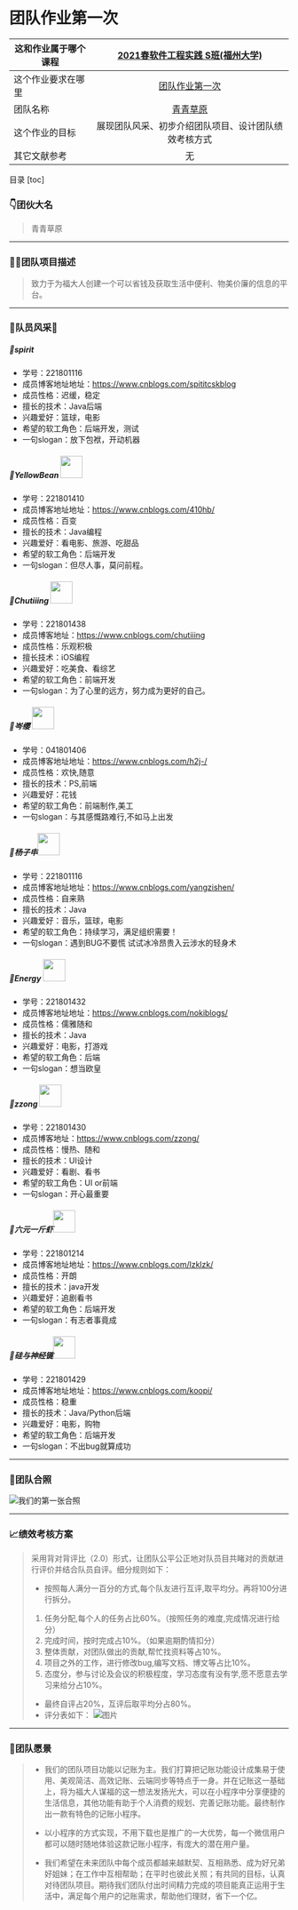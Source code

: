 # 团队作业第一次

|这和作业属于哪个课程|[2021春软件工程实践 S班(福州大学)](https://edu.cnblogs.com/campus/fzu/FZUSESPR21)|
|--|:--:|
|这个作业要求在哪里|[团队作业第一次](https://edu.cnblogs.com/campus/fzu/FZUSESPR21/homework/11847)|
|团队名称|[青青草原](https://www.cnblogs.com/qqcyfzu/)|
|这个作业的目标|展现团队风采、初步介绍团队项目、设计团队绩效考核方式|
|其它文献参考|无|

目录
[toc]
### 👇团伙大名
>青青草原
***
### 👨‍💻团队项目描述
>致力于为福大人创建一个可以省钱及获取生活中便利、物美价廉的信息的平台。
***
### 💃队员风采🕺
##### 👦spirit 
- 学号：221801116
- 成员博客地址地址：https://www.cnblogs.com/spititcskblog
- 成员性格：迟缓，稳定
- 擅长的技术：Java后端
- 兴趣爱好：篮球，电影
- 希望的软工角色：后端开发，测试
- 一句slogan：放下包袱，开动机器

##### 👦YellowBean <img src=221801410的头像.jpg width="40px" height="40px"/>
- 学号：221801410
- 成员博客地址地址：https://www.cnblogs.com/410hb/
- 成员性格：百变
- 擅长的技术：Java编程
- 兴趣爱好：看电影、旅游、吃甜品
- 希望的软工角色：后端开发
- 一句slogan：但尽人事，莫问前程。

##### 👧Chutiiing <img style="width:40px; height:40px;" src="221801438的头像.jpg"/>
- 学号：221801438
- 成员博客地址：https://www.cnblogs.com/chutiiing
- 成员性格：乐观积极
- 擅长技术：iOS编程
- 兴趣爱好：吃美食、看综艺
- 希望的软工角色：前端开发
- 一句slogan：为了心里的远方，努力成为更好的自己。

##### 👦岑缨 <img src="041801406的头像.png" width="40px" height="40px"/>
- 学号：041801406
- 成员博客地址地址：https://www.cnblogs.com/h2j-/
- 成员性格：欢快,随意
- 擅长的技术：PS,前端
- 兴趣爱好：花钱
- 希望的软工角色：前端制作,美工
- 一句slogan：与其感慨路难行,不如马上出发

##### 👦杨子申<img src="221801116的头像.png" width="40px" height="40px"/>
- 学号：221801116
- 成员博客地址地址：https://www.cnblogs.com/yangzishen/
- 成员性格：自来熟
- 擅长的技术：Java
- 兴趣爱好：音乐，篮球，电影
- 希望的软工角色：持续学习，满足组织需要！
- 一句slogan：遇到BUG不要慌  试试冰冷昂贵入云涉水的轻身术

##### 👦Energy <img src="221801432的头像.png" width="40px" height="40px"/>
- 学号：221801432
- 成员博客地址地址：https://www.cnblogs.com/nokiblogs/
- 成员性格：儒雅随和
- 擅长的技术：Java
- 兴趣爱好：电影，打游戏
- 希望的软工角色：后端
- 一句slogan：想当欧皇

##### 👧zzong <img src="221801430的头像.jpg" width="40px" height="40px"/>
- 学号：221801430
- 成员博客地址：https://www.cnblogs.com/zzong/
- 成员性格：慢热、随和
- 擅长的技术：UI设计
- 兴趣爱好：看剧、看书
- 希望的软工角色：UI or前端
- 一句slogan：开心最重要

##### 👦六元一斤虾<img src="221801214的头像.jpg" width="40" height="40">
- 学号：221801214
- 成员博客地址地址：https://www.cnblogs.com/lzklzk/
- 成员性格：开朗
- 擅长的技术：java开发
- 兴趣爱好：追剧看书
- 希望的软工角色：后端开发
- 一句slogan：有志者事竟成

##### 👦硅与神经键<img src="221801429的头像.jpg" width="40" height="40">
- 学号：221801429
- 成员博客地址地址：https://www.cnblogs.com/koopi/
- 成员性格：稳重
- 擅长的技术：Java/Python后端
- 兴趣爱好：电影，购物
- 希望的软工角色：后端开发
- 一句slogan：不出bug就算成功

***
### 📸团队合照


![我们的第一张合照](团队合照.png)
***
### 📈绩效考核方案
> 采用背对背评比（2.0）形式，让团队公平公正地对队员目共睹对的贡献进行评价并结合队员自评。细分规则如下：
>* 按照每人满分一百分的方式,每个队友进行互评,取平均分。再将100分进行拆分。
>1. 任务分配,每个人的任务占比60%。（按照任务的难度,完成情况进行给分）
>2. 完成时间，按时完成占10%。（如果逾期酌情扣分）
>3. 整体贡献，对团队做出的贡献,帮忙找资料等占10%。
>4. 项目之外的工作，进行修改bug,编写文档、博文等占比10%。
>5. 态度分，参与讨论及会议的积极程度，学习态度有没有学,愿不愿意去学习来给分占10%。
>* 最终自评占20%，互评后取平均分占80%。
>* 评分表如下：
![图片](绩效表.png)

***
### 🙏团队愿景
>* 我们的团队项目功能以记账为主。我们打算把记账功能设计成集易于使用、美观简洁、高效记账、云端同步等特点于一身。并在记账这一基础上，将为福大人谋福的这一想法发扬光大，可以在小程序中分享便捷的生活信息，其他功能有助于个人消费的规划、完善记账功能。最终制作出一款有特色的记账小程序。
>
>* 以小程序的方式实现，不用下载也是推广的一大优势，每一个微信用户都可以随时随地体验这款记账小程序，有庞大的潜在用户量。
>* 我们希望在未来团队中每个成员都越来越默契、互相熟悉、成为好兄弟好姐妹；在工作中互相帮助；在平时也彼此关照；有共同的目标，认真对待团队项目。期待我们团队付出时间精力完成的项目能真正运用于生活中，满足每个用户的记账需求，帮助他们理财，省下一个亿。
